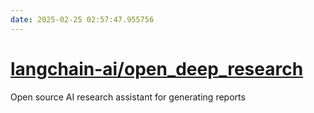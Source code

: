 ```yaml
---
date: 2025-02-25 02:57:47.955756
---
```


# [langchain-ai/open_deep_research](https://github.com/langchain-ai/open_deep_research)

Open source AI research assistant for generating reports